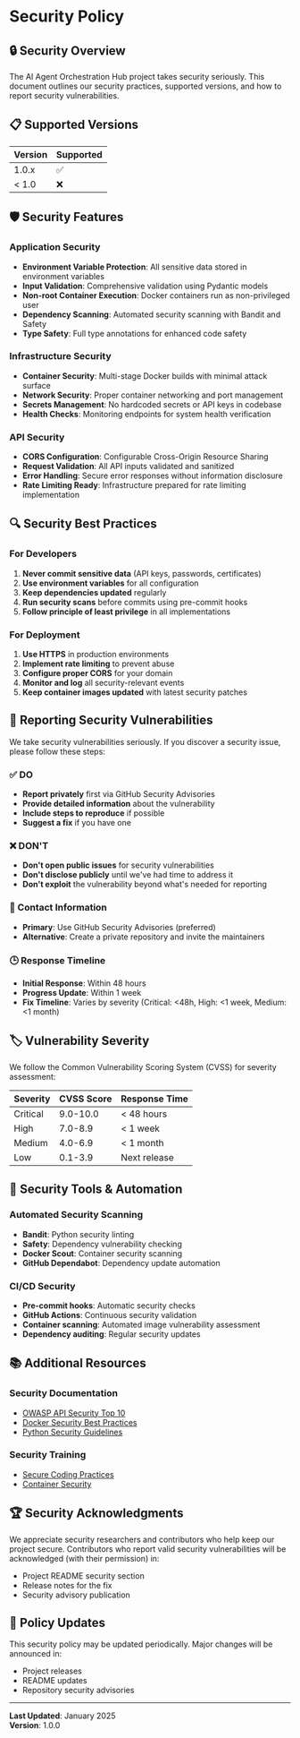 # Security Policy

## 🔒 Security Overview

The AI Agent Orchestration Hub project takes security seriously. This document outlines our security practices, supported versions, and how to report security vulnerabilities.

## 📋 Supported Versions

| Version | Supported |
| ------- | --------- |
| 1.0.x   | ✅        |
| < 1.0   | ❌        |

## 🛡️ Security Features

### Application Security
- **Environment Variable Protection**: All sensitive data stored in environment variables
- **Input Validation**: Comprehensive validation using Pydantic models
- **Non-root Container Execution**: Docker containers run as non-privileged user
- **Dependency Scanning**: Automated security scanning with Bandit and Safety
- **Type Safety**: Full type annotations for enhanced code safety

### Infrastructure Security
- **Container Security**: Multi-stage Docker builds with minimal attack surface
- **Network Security**: Proper container networking and port management
- **Secrets Management**: No hardcoded secrets or API keys in codebase
- **Health Checks**: Monitoring endpoints for system health verification

### API Security
- **CORS Configuration**: Configurable Cross-Origin Resource Sharing
- **Request Validation**: All API inputs validated and sanitized
- **Error Handling**: Secure error responses without information disclosure
- **Rate Limiting Ready**: Infrastructure prepared for rate limiting implementation

## 🔍 Security Best Practices

### For Developers
1. **Never commit sensitive data** (API keys, passwords, certificates)
2. **Use environment variables** for all configuration
3. **Keep dependencies updated** regularly
4. **Run security scans** before commits using pre-commit hooks
5. **Follow principle of least privilege** in all implementations

### For Deployment
1. **Use HTTPS** in production environments
2. **Implement rate limiting** to prevent abuse
3. **Configure proper CORS** for your domain
4. **Monitor and log** all security-relevant events
5. **Keep container images updated** with latest security patches

## 🚨 Reporting Security Vulnerabilities

We take security vulnerabilities seriously. If you discover a security issue, please follow these steps:

### ✅ DO
- **Report privately** first via GitHub Security Advisories
- **Provide detailed information** about the vulnerability
- **Include steps to reproduce** if possible
- **Suggest a fix** if you have one

### ❌ DON'T  
- **Don't open public issues** for security vulnerabilities
- **Don't disclose publicly** until we've had time to address it
- **Don't exploit** the vulnerability beyond what's needed for reporting

### 📧 Contact Information
- **Primary**: Use GitHub Security Advisories (preferred)
- **Alternative**: Create a private repository and invite the maintainers

### 🕒 Response Timeline
- **Initial Response**: Within 48 hours
- **Progress Update**: Within 1 week  
- **Fix Timeline**: Varies by severity (Critical: <48h, High: <1 week, Medium: <1 month)

## 🏷️ Vulnerability Severity

We follow the Common Vulnerability Scoring System (CVSS) for severity assessment:

| Severity | CVSS Score | Response Time |
|----------|------------|---------------|
| Critical | 9.0-10.0   | < 48 hours    |
| High     | 7.0-8.9    | < 1 week      |
| Medium   | 4.0-6.9    | < 1 month     |
| Low      | 0.1-3.9    | Next release  |

## 🔧 Security Tools & Automation

### Automated Security Scanning
- **Bandit**: Python security linting
- **Safety**: Dependency vulnerability checking
- **Docker Scout**: Container security scanning
- **GitHub Dependabot**: Dependency update automation

### CI/CD Security
- **Pre-commit hooks**: Automatic security checks
- **GitHub Actions**: Continuous security validation
- **Container scanning**: Automated image vulnerability assessment
- **Dependency auditing**: Regular security updates

## 📚 Additional Resources

### Security Documentation
- [OWASP API Security Top 10](https://owasp.org/www-project-api-security/)
- [Docker Security Best Practices](https://docs.docker.com/develop/security-best-practices/)
- [Python Security Guidelines](https://python-security.readthedocs.io/)

### Security Training
- [Secure Coding Practices](https://owasp.org/www-project-secure-coding-practices-quick-reference-guide/)
- [Container Security](https://kubernetes.io/docs/concepts/security/)

## 🏆 Security Acknowledgments

We appreciate security researchers and contributors who help keep our project secure. Contributors who report valid security vulnerabilities will be acknowledged (with their permission) in:

- Project README security section
- Release notes for the fix
- Security advisory publication

## 📝 Policy Updates

This security policy may be updated periodically. Major changes will be announced in:
- Project releases
- README updates  
- Repository security advisories

---

**Last Updated**: January 2025  
**Version**: 1.0.0
